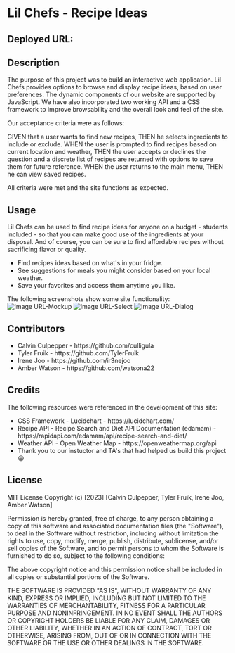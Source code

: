 # Lil Chefs - Recipe Ideas

## Deployed URL:

## Description

The purpose of this project was to build an interactive web application. Lil Chefs provides options to browse and display recipe ideas, based on user preferences. The dynamic components of our website are supported by JavaScript. We have also incorporated two working API and a CSS framework to improve browsability and the overall look and feel of the site.

Our acceptance criteria were as follows: 

GIVEN that a user wants to find new recipes,
THEN he selects ingredients to include or exclude.
WHEN the user is prompted to find recipes based on current location and weather,
THEN the user accepts or declines the question and a discrete list of recipes are returned with options to save them for future reference. 
WHEN the user returns to the main menu,
THEN he can view saved recipes.

All criteria were met and the site functions as expected. 

## Usage

Lil Chefs can be used to find recipe ideas for anyone on a budget - students included - so that you can make good use of the ingredients at your disposal. And of course, you can be sure to find affordable recipes without sacrificing flavor or quality.

<ul>
<li>Find recipes ideas based on what's in your fridge.</li>
<li>See suggestions for meals you might consider based on your local weather.</li> 
<li>Save your favorites and access them anytime you like.</li>
</ul>

The following screenshots show some site functionality:
    ![Image URL-Mockup](https://github.com/culligula/project-1-lil-chefs/blob/dev/assets/Images/Lil-Chefs-Mockup.png)
    ![Image URL-Select](https://github.com/culligula/project-1-lil-chefs/blob/dev/assets/Images/Lil-Chef-Selections.png)
    ![Image URL-Dialog](https://github.com/culligula/project-1-lil-chefs/blob/dev/assets/Images/Lil-Chef-Location-popup.png)
    

## Contributors

<ul>
<li>Calvin Culpepper - https://github.com/culligula</li>
<li>Tyler Fruik - https://github.com/TylerFruik</li>
<li>Irene Joo - https://github.com/ir3nejoo</li>
<li>Amber Watson - https://github.com/watsona22</li>
</ul>

## Credits

The following resources were referenced in the development of this site:

<ul>
<li>CSS Framework - Lucidchart - https://lucidchart.com/</li>
<li>Recipe API - Recipe Search and Diet API Documentation (edamam) - https://rapidapi.com/edamam/api/recipe-search-and-diet/</li>
<li>Weather API - Open Weather Map - https://openweathermap.org/api</li>
<li>Thank you to our instuctor and TA's that had helped us build this project 😁</li>
</ul>

## License

MIT License
Copyright (c) [2023] [Calvin Culpepper, Tyler Fruik, Irene Joo, Amber Watson]

Permission is hereby granted, free of charge, to any person obtaining a copy of this software and associated documentation files (the "Software"), to deal in the Software without restriction, including without limitation the rights to use, copy, modify, merge, publish, distribute, sublicense, and/or sell copies of the Software, and to permit persons to whom the Software is furnished to do so, subject to the following conditions:

The above copyright notice and this permission notice shall be included in all copies or substantial portions of the Software.

THE SOFTWARE IS PROVIDED "AS IS", WITHOUT WARRANTY OF ANY KIND, EXPRESS OR IMPLIED, INCLUDING BUT NOT LIMITED TO THE WARRANTIES OF MERCHANTABILITY, FITNESS FOR A PARTICULAR PURPOSE AND NONINFRINGEMENT. IN NO EVENT SHALL THE AUTHORS OR COPYRIGHT HOLDERS BE LIABLE FOR ANY CLAIM, DAMAGES OR OTHER LIABILITY, WHETHER IN AN ACTION OF CONTRACT, TORT OR OTHERWISE, ARISING FROM, OUT OF OR IN CONNECTION WITH THE SOFTWARE OR THE USE OR OTHER DEALINGS IN THE SOFTWARE.


